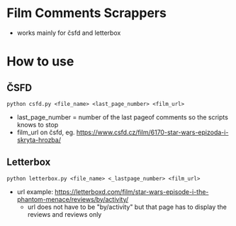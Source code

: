 # Film Comments Scrappers

- works mainly for čsfd and letterbox

# How to use

## ČSFD

```
python csfd.py <file_name> <last_page_number> <film_url>
```

- last_page_number = number of the last pageof comments so the scripts knows to stop
- film_url on čsfd, eg. https://www.csfd.cz/film/6170-star-wars-epizoda-i-skryta-hrozba/

## Letterbox

```
python letterbox.py <file_name> <_lastpage_number> <film_url>
```

- url example: https://letterboxd.com/film/star-wars-episode-i-the-phantom-menace/reviews/by/activity/
  - url does not have to be "by/activity" but that page has to display the reviews and reviews only
